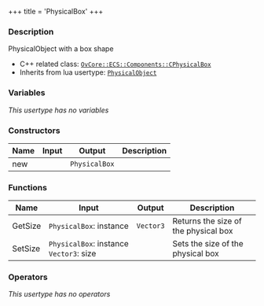 +++
title = 'PhysicalBox'
+++

### Description
PhysicalObject with a box shape

- C++ related class: [`OvCore::ECS::Components::CPhysicalBox`](https://github.com/Overload-Technologies/Overload/tree/main/Sources/Overload/OvCore/include/OvCore/ECS/Components/CPhysicalBox.h)
- Inherits from lua usertype: [`PhysicalObject`](../PhysicalObject)

### Variables
_This usertype has no variables_

### Constructors
|Name|Input|Output|Description|
|-|-|-|-|
|new||`PhysicalBox`||

### Functions
|Name|Input|Output|Description|
|-|-|-|-|
|GetSize|`PhysicalBox`:&nbsp;instance<br>|`Vector3`|Returns the size of the physical box|
|SetSize|`PhysicalBox`:&nbsp;instance<br>`Vector3`:&nbsp;size<br>||Sets the size of the physical box|

### Operators
_This usertype has no operators_
